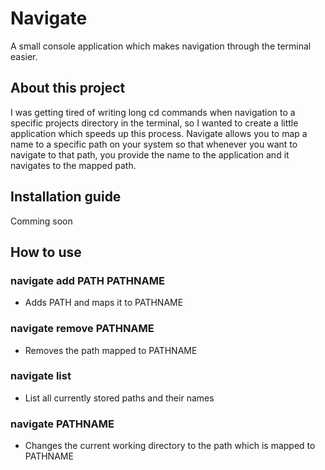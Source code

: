 # Navigate

A small console application which makes navigation through the terminal easier.

## About this project

I was getting tired of writing long cd commands when navigation to a specific projects directory in the terminal, so I wanted to create a little application which speeds up this process.
Navigate allows you to map a name to a specific path on your system so that whenever you want to navigate to that path, you provide the name to the application and it navigates to the mapped path.

## Installation guide

Comming soon

## How to use

### navigate add PATH PATHNAME

- Adds PATH and maps it to PATHNAME

### navigate remove PATHNAME

- Removes the path mapped to PATHNAME

### navigate list

- List all currently stored paths and their names

### navigate PATHNAME

- Changes the current working directory to the path which is mapped to PATHNAME
